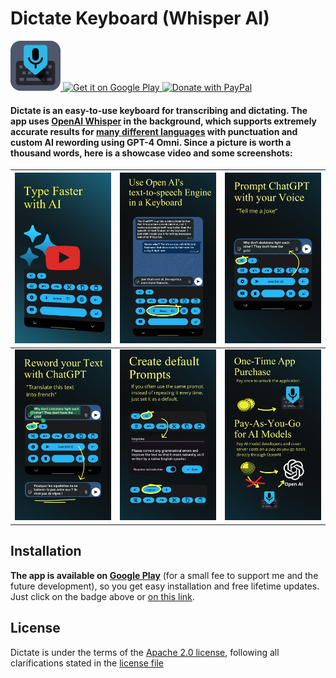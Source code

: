 # Dictate Keyboard (Whisper AI)

<p>
  <a href='https://play.google.com/store/apps/details?id=net.devemperor.dictate'>
    <img alt='App Logo' width="80px" style="border-radius: 20%;" src='https://github.com/DevEmperor/Dictate/blob/3d89448d26a3c54ea6f8ca1d0e13931d26590220/img/Icon_512x512_2.png?raw=true'/>
  </a>
  <a href='https://play.google.com/store/apps/details?id=net.devemperor.dictate'>
    <img alt='Get it on Google Play' width="258px" height="100px" src='https://github.com/DevEmperor/Dictate/blob/d99981575350cfde1fa91d4c449d97483eda14d0/img/google-play-badge.png?raw=true'/>
  </a>
  <a href='https://www.paypal.me/DevEmperor'>
    <img alt='Donate with PayPal' width="180px" src='https://www.paypalobjects.com/webstatic/en_US/i/buttons/PP_logo_h_150x38.png'/>
  </a>
</p>

#### Dictate is an easy-to-use keyboard for transcribing and dictating. The app uses [OpenAI Whisper](https://openai.com/index/whisper/) in the background, which supports extremely accurate results for [many different languages](https://platform.openai.com/docs/guides/speech-to-text/supported-languages) with punctuation and custom AI rewording using GPT-4 Omni. Since a picture is worth a thousand words, here is a showcase video and some screenshots:

| <a href='https://youtu.be/tRF3yK0DbF4'><img src='https://github.com/DevEmperor/Dictate/blob/3d89448d26a3c54ea6f8ca1d0e13931d26590220/img/thumbnail_1_player.png?raw=true'/></a> | ![banner_1.jpg](https://github.com/DevEmperor/Dictate/blob/3d89448d26a3c54ea6f8ca1d0e13931d26590220/img/banner_1.jpg?raw=true) | ![banner_2.jpg](https://github.com/DevEmperor/Dictate/blob/3d89448d26a3c54ea6f8ca1d0e13931d26590220/img/banner_2.jpg?raw=true) |
| ------------------------------------------------------------ | ------------------------------------------------------------ | ------------------------------------------------------------ |
| ![banner_3.jpg](https://github.com/DevEmperor/Dictate/blob/3d89448d26a3c54ea6f8ca1d0e13931d26590220/img/banner_3.jpg?raw=true) | ![banner_4.jpg](https://github.com/DevEmperor/Dictate/blob/3d89448d26a3c54ea6f8ca1d0e13931d26590220/img/banner_4.jpg?raw=true) | ![banner_5.2.jpg](https://github.com/DevEmperor/Dictate/blob/3d89448d26a3c54ea6f8ca1d0e13931d26590220/img/banner_5.2.jpg?raw=true) |



## Installation

**The app is available on [Google Play](https://play.google.com/store/apps/details?id=net.devemperor.dictate)** (for a small fee to support me and the future development), so you get easy installation and free lifetime updates. Just click on the badge above or [on this link](https://play.google.com/store/apps/details?id=net.devemperor.dictate).



## License

Dictate is under the terms of the [Apache 2.0 license](https://www.apache.org/licenses/LICENSE-2.0), following all clarifications stated in the [license file](https://raw.githubusercontent.com/DevEmperor/Dictate/master/LICENSE)
